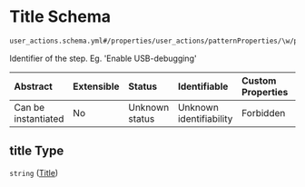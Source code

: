 # Title Schema

```txt
user_actions.schema.yml#/properties/user_actions/patternProperties/\w/properties/title
```

Identifier of the step. Eg. 'Enable USB-debugging'

| Abstract            | Extensible | Status         | Identifiable            | Custom Properties | Additional Properties | Access Restrictions | Defined In                                                          |
| :------------------ | :--------- | :------------- | :---------------------- | :---------------- | :-------------------- | :------------------ | :------------------------------------------------------------------ |
| Can be instantiated | No         | Unknown status | Unknown identifiability | Forbidden         | Allowed               | none                | [device.schema.json*](../device.schema.json "open original schema") |

## title Type

`string` ([Title](device-properties-user-actions-patternproperties-user-action-properties-title.md))
